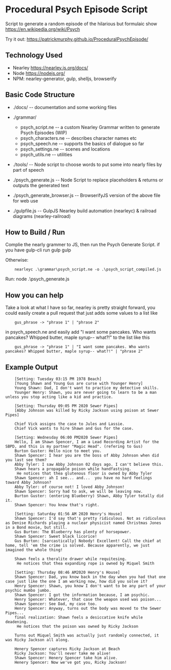 # Procedural Psych Episode Script

Script to generate a random episode of the hilarious but formulaic show https://en.wikipedia.org/wiki/Psych

Try it out: https://patrickmurphy.github.io/ProceduralPsychEpisode/


## Technology Used

 - Nearley https://nearley.js.org/docs/
 - Node https://nodejs.org/
 - NPM: nearley-generator, gulp, shelljs, browserify

## Basic Code Structure
 - ./docs/ 						-- documentation and some working files
 - ./grammar/
 	- psych_script.ne 			-- a custom Nearley Grammar written to generate Psych Episodes (WIP)
	- psych_characters.ne 		-- describes character names etc
	- psych_speech.ne 			-- supports the basics of dialogue so far
	- psych_settings.ne 		-- scenes and locations
	- psych_utils.ne 			-- utilities

 - ./tools/ 					-- Node script to choose words to put some into nearly files by part of speech

 - ./psych_generate.js 			-- Node Script to replace placeholders & returns or outputs the generated text
 - ./psych_generate_browser.js 	-- BrowserifyJS version of the above file for web use
 - ./gulpfile.js 				-- GulpJS Nearley build automation (nearleyc) & railroad diagrams (nearley-railroad)

## How to Build / Run
  Complie the nearly grammer to JS, then run the Psych Generate Script.
   if you have gulp-cli run gulp
		gulp

   Otherwise:

		nearleyc .\grammar\psych_script.ne -o .\psych_script_compiled.js

   Run:
		node .\psych_generate.js

## How you can help
Take a look at what I have so far, nearley is pretty straight forward, you could easily create a pull request that just adds some values to a list like

    	gus_phrase -> "phrase 1" | "phrase 2"
in psych_speech.ne and easily add "I want some pancakes. Who wants pancakes? Whipped butter, maple syrup-- what?!" to the list like this

    	gus_phrase -> "phrase 1" | "I want some pancakes. Who wants pancakes? Whipped butter, maple syrup-- what?!" | "phrase 2"


## Example Output
 
		[Setting: Tuesday 03:15 PM 1978 Beach]
		[Young Shawn and Young Gus are curse with Younger Henry]
		Young Shawn: Dad, I don't want to practice my detective skills.
		Younger Henry: Shawn, you are never going to learn to be a man unless you stop acting like a kid and practice.

		[Setting: Thursday 09:05 PM 2020 Sewer Pipes]
		[Abby Johnson was killed by Ricky Jackson using poison at Sewer Pipes]

		Chief Vick assigns the case to Jules and Lassie.
		Chief Vick wants to hire Shawn and Gus for the case.

		[Setting: Wednesday 06:00 PM2020 Sewer Pipes]
		Hello, I am Shawn Spencer, I am a Lead Recording Artist for the SBPD, and this is my partner "Magic Head". (refering to Gus)
		Burton Guster: Hello nice to meet you.
		Shawn Spencer: I hear you are the boss of Abby Johnson when did you last see them?
		Abby Tyler: I saw Abby Johnson 02 days ago. I can't believe this.
		Shawn hears a propagable poison while handfastsing.
		 He notices that thea glutenous floor is owned by Abby Tyler
		Shawn Spencer: ah I see... and...  you have no hard feelings toward Abby Johnson?
		Abby Tyler: of course not! I loved Abby Johnson!
		Shawn Spencer: Sorry had to ask, we will be leaving now.
		Burton Guster: (entering Blueberry) Shawn, Abby Tyler totally did it.
		Shawn Spencer: You know that's right.

		[Setting: Saturday 01:56 AM 2020 Henry's House]
		Shawn Spencer: I'd say that's pretty ridiculous. Not as ridiculous as Denise Richards playing a nuclear physicist named Christmas Jones in a Bond movie, but still.
		Gus Burton: The Blueberry has plenty of horsepower.
		Shawn Spencer: Sweet black licorice!
		Gus Burton: [sarcastically] Nobody! Excellent! Call the chief at home, tell 'em the crime is solved. Because apparently, we just imagined the whole thing!

		Shawn feels a theralite drawer while requitesing.
		 He notices that thea expanding rope is owned by Miquel Smith

		[Setting: Thursday 08:46 AM2020 Henry's House]
		Shawn Spencer: Dad, you know back in the day when you had that one case just like the one I am working now, how did you solve it?
		Henry Spencer: Shawn, you know I don't want to be any part of your psychic mumbo jumbo.
		Shawn Spencer: I got the information because, I am psychic.
		Henry Spencer: Whatever, that case the weapon used was poison...
		Shawn Spencer: See Dad, my case too.
		Henry Spencer: Anyway, turns out the body was moved to the Sewer Pipes...
		final realization: Shawn feels a desiccative knife while deadening.
		 He notices that the poison was owned by Ricky Jackson

		Turns out Miquel Smith was actually just randomly connected, it was Ricky Jackson all along.

		Henery Spencer captures Ricky Jackson at Beach
		Ricky Jackson: You'll never take me alive!
		Shawn Spencer: Henery Spencer take him alive.
		Henery Spencer: Now we've got you, Ricky Jackson!